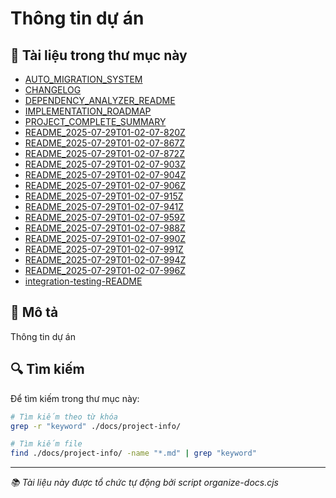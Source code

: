 # Thông tin dự án

## 📁 Tài liệu trong thư mục này

- [AUTO_MIGRATION_SYSTEM](./AUTO_MIGRATION_SYSTEM.md)
- [CHANGELOG](./CHANGELOG.md)
- [DEPENDENCY_ANALYZER_README](./DEPENDENCY_ANALYZER_README.md)
- [IMPLEMENTATION_ROADMAP](./IMPLEMENTATION_ROADMAP.md)
- [PROJECT_COMPLETE_SUMMARY](./PROJECT_COMPLETE_SUMMARY.md)
- [README_2025-07-29T01-02-07-820Z](./README_2025-07-29T01-02-07-820Z.md)
- [README_2025-07-29T01-02-07-867Z](./README_2025-07-29T01-02-07-867Z.md)
- [README_2025-07-29T01-02-07-872Z](./README_2025-07-29T01-02-07-872Z.md)
- [README_2025-07-29T01-02-07-903Z](./README_2025-07-29T01-02-07-903Z.md)
- [README_2025-07-29T01-02-07-904Z](./README_2025-07-29T01-02-07-904Z.md)
- [README_2025-07-29T01-02-07-906Z](./README_2025-07-29T01-02-07-906Z.md)
- [README_2025-07-29T01-02-07-915Z](./README_2025-07-29T01-02-07-915Z.md)
- [README_2025-07-29T01-02-07-941Z](./README_2025-07-29T01-02-07-941Z.md)
- [README_2025-07-29T01-02-07-959Z](./README_2025-07-29T01-02-07-959Z.md)
- [README_2025-07-29T01-02-07-988Z](./README_2025-07-29T01-02-07-988Z.md)
- [README_2025-07-29T01-02-07-990Z](./README_2025-07-29T01-02-07-990Z.md)
- [README_2025-07-29T01-02-07-991Z](./README_2025-07-29T01-02-07-991Z.md)
- [README_2025-07-29T01-02-07-994Z](./README_2025-07-29T01-02-07-994Z.md)
- [README_2025-07-29T01-02-07-996Z](./README_2025-07-29T01-02-07-996Z.md)
- [integration-testing-README](./integration-testing-README.md)

## 📝 Mô tả

Thông tin dự án

## 🔍 Tìm kiếm

Để tìm kiếm trong thư mục này:

```bash
# Tìm kiếm theo từ khóa
grep -r "keyword" ./docs/project-info/

# Tìm kiếm file
find ./docs/project-info/ -name "*.md" | grep "keyword"
```

---

_📚 Tài liệu này được tổ chức tự động bởi script organize-docs.cjs_
